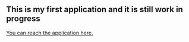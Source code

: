 ## This is my first application and it is still work in progress

[You can reach the application here.](https://log-run.streamlit.app)
